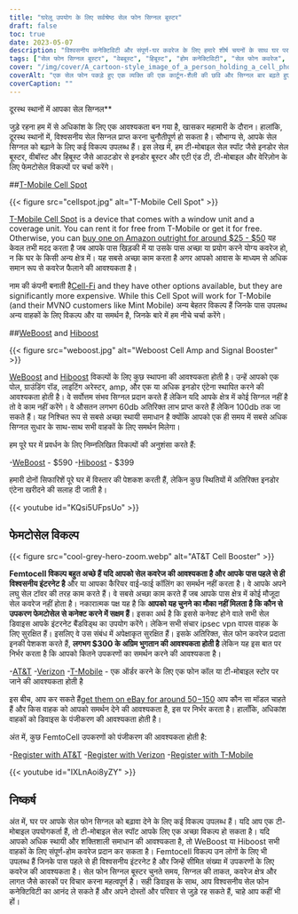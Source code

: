 ```yaml
---
title: "घरेलू उपयोग के लिए सर्वश्रेष्ठ सेल फोन सिग्नल बूस्टर"
draft: false
toc: true
date: 2023-05-07
description: "विश्वसनीय कनेक्टिविटी और संपूर्ण-घर कवरेज के लिए हमारे शीर्ष चयनों के साथ घर पर अपने सेल फ़ोन सिग्नल को बढ़ावा दें।"
tags: ["सेल फोन सिग्नल बूस्टर", "वेबबूस्ट", "हिबूस्ट", "होम कनेक्टिविटी", "सेल फोन कवरेज", "फेमटोसेल", "सेलुलर सिग्नल एम्पलीफायर", "वायरलेस सिग्नल बूस्टर", "सिग्नल बूस्टिंग डिवाइस", "मोबाइल कनेक्टिविटी", "सेल फोन रिसेप्शन", "होम इंटरनेट", "वायरलेस बूस्टर", "इलेक्ट्रानिक्स", "घर में सुधार", "दूरसंचार", "तकनीकी", "स्मार्ट होम्स", "वाईफाई कॉलिंग", "मोबाइल नेटवर्क"]
cover: "/img/cover/A_cartoon-style_image_of_a_person_holding_a_cell_phone.png"
coverAlt: "एक सेल फोन पकड़े हुए एक व्यक्ति की एक कार्टून-शैली की छवि और सिग्नल बार बढ़ते हुए बूस्टर के बगल में खड़ा है।"
coverCaption: ""
---
```

 दूरस्थ स्थानों में आपका सेल सिग्नल**

जुड़े रहना हम में से अधिकांश के लिए एक आवश्यकता बन गया है, खासकर महामारी के दौरान। हालांकि, दूरस्थ स्थानों में, विश्वसनीय सेल सिग्नल प्राप्त करना चुनौतीपूर्ण हो सकता है। सौभाग्य से, आपके सेल सिग्नल को बढ़ाने के लिए कई विकल्प उपलब्ध हैं। इस लेख में, हम टी-मोबाइल सेल स्पॉट जैसे इनडोर सेल बूस्टर, वीबॉस्ट और हिबूस्ट जैसे आउटडोर से इनडोर बूस्टर और एटी एंड टी, टी-मोबाइल और वेरिज़ोन के लिए फेमटोसेल विकल्पों पर चर्चा करेंगे।

##[T-Mobile Cell Spot](https://amzn.to/41cXppc)

{{< figure src="cellspot.jpg" alt="T-Mobile Cell Spot" >}}

[T-Mobile Cell Spot](https://amzn.to/41cXppc) is a device that comes with a window unit and a coverage unit. You can rent it for free from T-Mobile or get it for free. Otherwise, you can [buy one on Amazon outright for around $25 - $50](https://amzn.to/41cXppc) यह केवल तभी मदद करता है जब आपके पास खिड़की में या उसके पास अच्छा या प्रयोग करने योग्य कवरेज हो, न कि घर के किसी अन्य क्षेत्र में। यह सबसे अच्छा काम करता है अगर आपको आवास के माध्यम से अधिक समान रूप से कवरेज फैलाने की आवश्यकता है।

नाम की कंपनी बनाती है[Cell-Fi](https://nextivityinc.com/products/) and they have other options available, but they are significantly more expensive. While this Cell Spot will work for T-Mobile (and their MVNO customers like Mint Mobile) अन्य बेहतर विकल्प हैं जिनके पास उपलब्ध अन्य वाहकों के लिए विकल्प और या समर्थन है, जिनके बारे में हम नीचे चर्चा करेंगे।

##[WeBoost](https://amzn.to/42chuNG) and [Hiboost](https://amzn.to/3NPsSL6)

{{< figure src="weboost.jpg" alt="Weboost Cell Amp and Signal Booster" >}}

[WeBoost](https://amzn.to/42chuNG) and [Hiboost](https://amzn.to/3NPsSL6) विकल्पों के लिए कुछ स्थापना की आवश्यकता होती है। उन्हें आपको एक पोल, ग्राउंडिंग रॉड, लाइटिंग अरेस्टर, amp, और एक या अधिक इनडोर एंटेना स्थापित करने की आवश्यकता होती है। वे सर्वोत्तम संभव सिग्नल प्रदान करते हैं लेकिन यदि आपके क्षेत्र में कोई सिग्नल नहीं है तो वे काम नहीं करेंगे। वे औसतन लगभग 60db अतिरिक्त लाभ प्राप्त करते हैं लेकिन 100db तक जा सकते हैं। यह निश्चित रूप से सबसे अच्छा स्थायी समाधान है क्योंकि आपको एक ही समय में सबसे अधिक सिग्नल सुधार के साथ-साथ सभी वाहकों के लिए समर्थन मिलेगा।

हम पूरे घर में प्रवर्धन के लिए निम्नलिखित विकल्पों की अनुशंसा करते हैं:

-[WeBoost](https://amzn.to/42chuNG) - $590
-[Hiboost](https://amzn.to/3NPsSL6) - $399

हमारी दोनों सिफारिशें पूरे घर में विस्तार की पेशकश करती हैं, लेकिन कुछ स्थितियों में अतिरिक्त इनडोर एंटेना खरीदने की सलाह दी जाती है।

{{< youtube id="KQsi5UFpsUo" >}}

## फेमटोसेल विकल्प

{{< figure src="cool-grey-hero-zoom.webp" alt="AT&T Cell Booster" >}}

**Femtocell विकल्प बहुत अच्छे हैं यदि आपको सेल कवरेज की आवश्यकता है और आपके पास पहले से ही विश्वसनीय इंटरनेट है** और या आपका कैरियर वाई-फाई कॉलिंग का समर्थन नहीं करता है।
वे आपके अपने लघु सेल टॉवर की तरह काम करते हैं।
वे सबसे अच्छा काम करते हैं जब आपके पास क्षेत्र में कोई मौजूदा सेल कवरेज नहीं होता है।
नकारात्मक पक्ष यह है कि **आपको यह चुनने का मौका नहीं मिलता है कि कौन से उपकरण फेमटोसेल से कनेक्ट करने में सक्षम हैं**। इसका अर्थ है कि इससे कनेक्ट होने वाले सभी सेल डिवाइस आपके इंटरनेट बैंडविड्थ का उपयोग करेंगे। लेकिन सभी संचार ipsec vpn वापस वाहक के लिए सुरक्षित हैं। इसलिए वे उस संबंध में अपेक्षाकृत सुरक्षित हैं।
इसके अतिरिक्त, सेल फोन कवरेज प्रदाता इनकी पेशकश करते हैं, **लगभग $300 के अग्रिम भुगतान की आवश्यकता होती है** लेकिन यह इस बात पर निर्भर करता है कि आपको कितने उपकरणों का समर्थन करने की आवश्यकता है।
 
-[AT&T](https://www.att.com/buy/accessories/Specialty-Items/att-cell-booster.html)
-[Verizon](https://www.verizon.com/products/verizon-lte-network-extender/)
-[T-Mobile](https://www.t-mobile.com/support/coverage/4g-lte-cellspot) - एक ऑर्डर करने के लिए एक फोन कॉल या टी-मोबाइल स्टोर पर जाने की आवश्यकता होती है

इस बीच, आप कर सकते हैं[get them on eBay for around $50-$150](https://www.ebay.com/sch/i.html?_nkw=femtocell) आप कौन सा मॉडल चाहते हैं और किस वाहक को आपको समर्थन देने की आवश्यकता है, इस पर निर्भर करता है। हालाँकि, अधिकांश वाहकों को डिवाइस के पंजीकरण की आवश्यकता होती है।

अंत में, कुछ FemtoCell उपकरणों को पंजीकरण की आवश्यकता होती है:

-[Register with AT&T](https://www.att.com/device-support/article/wireless/KM1458172/ATT/ATTSS2FII)
-[Register with Verizon](https://www.verizonwireless.com/content/wcms/overlays/register-signal-booster.html)
-[Register with T-Mobile](https://www.t-mobile.com/support/coverage/4g-lte-cellspot)

{{< youtube id="IXLnAoi8yZY" >}}

## निष्कर्ष

अंत में, घर पर आपके सेल फोन सिग्नल को बढ़ावा देने के लिए कई विकल्प उपलब्ध हैं। यदि आप एक टी-मोबाइल उपयोगकर्ता हैं, तो टी-मोबाइल सेल स्पॉट आपके लिए एक अच्छा विकल्प हो सकता है। यदि आपको अधिक स्थायी और शक्तिशाली समाधान की आवश्यकता है, तो WeBoost या Hiboost सभी वाहकों के लिए संपूर्ण-होम कवरेज प्रदान कर सकता है। Femtocell विकल्प उन लोगों के लिए भी उपलब्ध हैं जिनके पास पहले से ही विश्वसनीय इंटरनेट है और जिन्हें सीमित संख्या में उपकरणों के लिए कवरेज की आवश्यकता है। सेल फोन सिग्नल बूस्टर चुनते समय, सिग्नल की ताकत, कवरेज क्षेत्र और लागत जैसे कारकों पर विचार करना महत्वपूर्ण है। सही डिवाइस के साथ, आप विश्वसनीय सेल फोन कनेक्टिविटी का आनंद ले सकते हैं और अपने दोस्तों और परिवार से जुड़े रह सकते हैं, चाहे आप कहीं भी हों।
